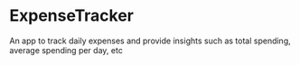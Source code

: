# ExpenseTracker
An app to track daily expenses and provide insights such as total spending, average spending per day, etc
